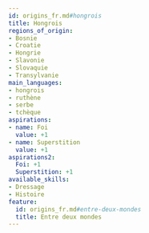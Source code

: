 ```yaml
---
id: origins_fr.md#hongrois
title: Hongrois
regions_of_origin:
- Bosnie
- Croatie
- Hongrie
- Slavonie
- Slovaquie
- Transylvanie
main_languages:
- hongrois
- ruthène
- serbe
- tchèque
aspirations:
- name: Foi
  value: +1
- name: Superstition
  value: +1
aspirations2:
  Foi: +1
  Superstition: +1
available_skills:
- Dressage
- Histoire
feature:
  id: origins_fr.md#entre-deux-mondes
  title: Entre deux mondes
---
```


